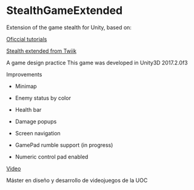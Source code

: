 ﻿# StealthGameExtended
Extension of the game stealth for Unity, based on:

[Oficcial tutorials](https://www.youtube.com/playlist?list=PLX2vGYjWbI0QGyfO8PKY1pC8xcRb0X-nP)

[Stealth extended from Twiik](http://twiik.net/projects/stealth-extended)

A game design practice This game was developed in Unity3D 2017.2.0f3

Improvements

- Minimap

- Enemy status by color

- Health bar

- Damage popups

- Screen navigation

- GamePad rumble support (in progress)

- Numeric control pad enabled

[Video](https://youtu.be/VUmfzPUD_bc)

Máster en diseño y desarrollo de videojuegos de la UOC
